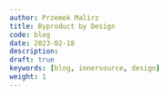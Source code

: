 ```yaml
---
author: Przemek Malirz
title: Byproduct by Design
code: blog
date: 2023-02-18
description: 
draft: true
keywords: [blog, innersource, design]
weight: 1
---
```

